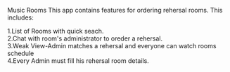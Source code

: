 
Music Rooms
This app contains features for ordering rehersal rooms.
This includes:

1.List of Rooms with quick seach.<br />
2.Chat with room's administrator to oreder a rehersal.<br />
3.Weak View-Admin matches a rehersal and everyone can watch rooms schedule <br />
4.Every Admin must fill his rehersal room details.<br />



